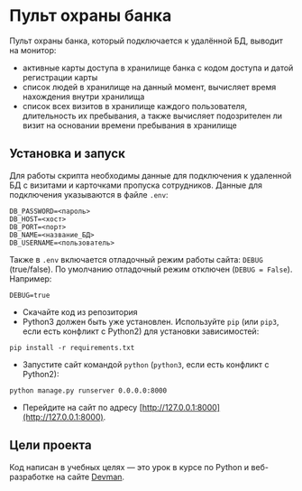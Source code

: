 # Пульт охраны банка

Пульт охраны банка, который подключается к удалённой БД, выводит на монитор:
- активные карты доступа в хранилище банка с кодом доступа и датой регистрации карты
- список людей в хранилище на данный момент, вычисляет время нахождения внутри хранилища
- список всех визитов в хранилище каждого пользователя, длительность их пребывания, а также
вычисляет подозрителен ли визит на основании времени пребывания в хранилище



## Установка и запуск
Для работы скрипта необходимы данные для подключения к удаленной БД с визитами
и карточками пропуска сотрудников. Данные для подключения указываются в файле `.env`:
```
DB_PASSWORD=<пароль>
DB_HOST=<хост>
DB_PORT=<порт>
DB_NAME=<название_БД>
DB_USERNAME=<пользователь>
```
Также в `.env` включается отладочный режим работы сайта: `DEBUG` (true/false). По умолчанию
отладочный режим отключен (`DEBUG = False`). Например:
```
DEBUG=true
```

- Скачайте код из репозитория
- Python3 должен быть уже установлен. Используйте `pip` (или `pip3`, если есть конфликт с Python2) для установки зависимостей:

```shell
pip install -r requirements.txt
```

- Запустите сайт командой `python` (`python3`, если есть конфликт с Python2):

```shell
python manage.py runserver 0.0.0.0:8000
```

- Перейдите на сайт по адресу [http://127.0.0.1:8000](http://127.0.0.1:8000).



## Цели проекта

Код написан в учебных целях — это урок в курсе по Python и веб-разработке на сайте [Devman](https://dvmn.org).